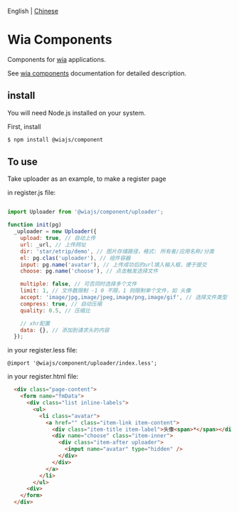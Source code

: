 English | [Chinese](./README.CN.md)

# Wia Components

Components for [wia](https://www.wia.pub) applications.

See [wia components](https://www.wia.pub/doc/component.html) documentation for detailed description.

## install

You will need Node.js installed on your system.

First, install

```bash
$ npm install @wiajs/component
```

## To use

Take uploader as an example, to make a register page

in register.js file:

```js

import Uploader from '@wiajs/component/uploader';

function init(pg)
  _uploader = new Uploader({
    upload: true, // 自动上传
    url: _url, // 上传网址
    dir: 'star/etrip/demo', // 图片存储路径，格式: 所有者/应用名称/分类
    el: pg.clas('uploader'), // 组件容器
    input: pg.name('avatar'), // 上传成功后的url填入输入框，便于提交
    choose: pg.name('choose'), // 点击触发选择文件

    multiple: false, // 可否同时选择多个文件
    limit: 1, // 文件数限制 -1 0 不限，1 则限制单个文件，如 头像
    accept: 'image/jpg,image/jpeg,image/png,image/gif', // 选择文件类型
    compress: true, // 自动压缩
    quality: 0.5, // 压缩比

    // xhr配置
    data: {}, // 添加到请求头的内容
  });

```

in your register.less file:

```less
@import '@wiajs/component/uploader/index.less';
```

in your register.html file:

```html
  <div class="page-content">
    <form name="fmData">
      <div class="list inline-labels">
        <ul>
          <li class="avatar">
            <a href="" class="item-link item-content">
              <div class="item-title item-label">头像<span>*</span></div>
              <div name="choose" class="item-inner">
                <div class="item-after uploader">
                  <input name="avatar" type="hidden" />
                </div>
              </div>
            </a>
          </li>
        </ul>
      <div>
    </form>
  </div>
```
